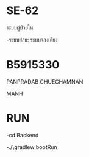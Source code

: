 # SE-62
ระบบผู้ป่วยใน

  -ระบบย่อย: ระบบจองเตียง
# B5915330
PANPRADAB  CHUECHAMNAN

MANH

# RUN 
-cd Backend 

-./\gradlew bootRun

